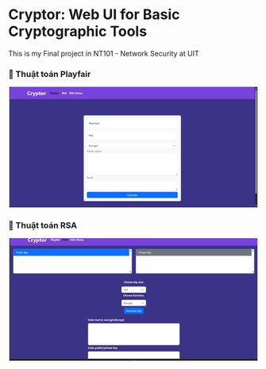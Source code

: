 # Cryptor: Web UI for Basic Cryptographic Tools
This is my Final project in NT101 - Network Security at UIT
### 🔹 Thuật toán Playfair
<p align="center">
  <img src="Cryptor_FE/public/playfair1.png" alt="Thuật toán Playfair" width="500"/>
</p>

### 🔹 Thuật toán RSA
<p align="center">
  <img src="Cryptor_FE/public/rsa1.png" alt="Thuật toán RSA" width="500"/>
</p>
